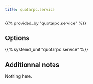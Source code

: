 ```yaml
---
title: quotarpc.service
---
```


{{% provided_by "quotarpc.service" %}}

## Options

{{% systemd_unit "quotarpc.service" %}}

## Additionnal notes

Nothing here.